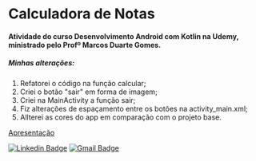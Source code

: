# Calculadora de Notas

#### Atividade do curso Desenvolvimento Android com Kotlin na Udemy, ministrado pelo Profº Marcos Duarte Gomes.

##### Minhas alterações:

1. Refatorei o código na função calcular;
2. Criei o botão "sair" em forma de imagem;
3. Criei na MainActivity a função sair;
4. Fiz alterações de espaçamento entre os botões na activity_main.xml;
5. Allterei as cores do app em comparação com o projeto base.

[Apresentação](https://youtu.be/a7ovkqhweSQ)
 
 [![Linkedin Badge](https://img.shields.io/badge/-Diego_Morais-blue?style=flat-square&logo=Linkedin&logoColor=white&link=https://www.linkedin.com/in/diego-morais-9666a61a9)](https://www.linkedin.com/in/diego-morais-9666a61a9)   [![Gmail Badge](https://img.shields.io/badge/-diegoalrais@gmail.com-c14438?style=flat-square&logo=Gmail&logoColor=white&link=mailto:diegoalrais@gmail.com)](mailto:diegoalrais@gmail.com)

